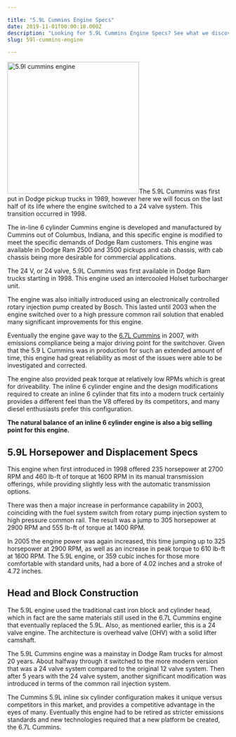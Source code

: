 ```yaml
---

title: "5.9L Cummins Engine Specs"
date: 2019-11-01T00:00:10.000Z
description: "Looking for 5.9L Cummins Engine Specs? See what we discovered about this inline 6 cylinder diesel engine. Plus find the best performance parts reviews."
slug: 59l-cummins-engine

---
```


<img class="alignright size-medium wp-image-362" src="http://www.hcdmag.com/wp-content/uploads/59l_cummins_engine_specs-300x300.jpg" alt="5.9l cummins engine" width="300" height="300">The 5.9L Cummins was first put in Dodge pickup trucks in 1989, however here we will focus on the last half of its life where the engine switched to a 24 valve system. This transition occurred in 1998.

The in-line 6 cylinder Cummins engine is developed and manufactured by Cummins out of Columbus, Indiana, and this specific engine is modified to meet the specific demands of Dodge Ram customers. This engine was available in Dodge Ram 2500 and 3500 pickups and cab chassis, with cab chassis being more desirable for commercial applications.

The 24 V, or 24 valve, 5.9L Cummins was first available in Dodge Ram trucks starting in 1998. This engine used an intercooled Holset turbocharger unit.

The engine was also initially introduced using an electronically controlled rotary injection pump created by Bosch. This lasted until 2003 when the engine switched over to a high pressure common rail solution that enabled many significant improvements for this engine.

Eventually the engine gave way to the <a title="6.7L Cummins" href="http://www.hcdmag.com/67l-cummins-engine/" target="_blank" rel="noopener noreferrer">6.7L Cummins</a> in 2007, with emissions compliance being a major driving point for the switchover. Given that the 5.9 L Cummins was in production for such an extended amount of time, this engine had great reliability as most of the issues were able to be investigated and corrected.

The engine also provided peak torque at relatively low RPMs which is great for driveability. The inline 6 cylinder engine and the design modifications required to create an inline 6 cylinder that fits into a modern truck certainly provides a different feel than the V8 offered by its competitors, and many diesel enthusiasts prefer this configuration.

<strong>The natural balance of an inline 6 cylinder engine is also a big selling point for this engine.</strong>
<h2>5.9L Horsepower and Displacement Specs</h2>
This engine when first introduced in 1998 offered 235 horsepower at 2700 RPM and 460 lb-ft of torque at 1600 RPM in its manual transmission offerings, while providing slightly less with the automatic transmission options.

There was then a major increase in performance capability in 2003, coinciding with the fuel system switch from rotary pump injection system to high pressure common rail. The result was a jump to 305 horsepower at 2900 RPM and 555 lb-ft of torque at 1400 RPM.

In 2005 the engine power was again increased, this time jumping up to 325 horsepower at 2900 RPM, as well as an increase in peak torque to 610 lb-ft at 1600 RPM. The 5.9L engine, or 359 cubic inches for those more comfortable with standard units, had a bore of 4.02 inches and a stroke of 4.72 inches.
<h2>Head and Block Construction</h2>
The 5.9L engine used the traditional cast iron block and cylinder head, which in fact are the same materials still used in the 6.7L Cummins engine that eventually replaced the 5.9L. Also, as mentioned earlier, this is a 24 valve engine. The architecture is overhead valve (OHV) with a solid lifter camshaft.

The 5.9L Cummins engine was a mainstay in Dodge Ram trucks for almost 20 years. About halfway through it switched to the more modern version that was a 24 valve system compared to the original 12 valve system. Then after 5 years with the 24 valve system, another significant modification was introduced in terms of the common rail injection system.

The Cummins 5.9L inline six cylinder configuration makes it unique versus competitors in this market, and provides a competitive advantage in the eyes of many. Eventually this engine had to be retired as stricter emissions standards and new technologies required that a new platform be created, the 6.7L Cummins.